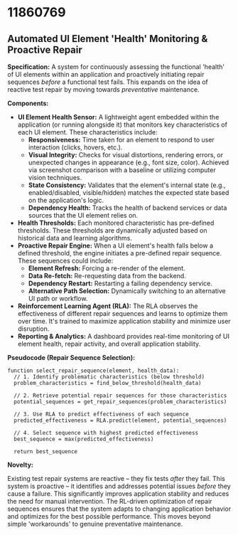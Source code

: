 # 11860769

## Automated UI Element 'Health' Monitoring & Proactive Repair

**Specification:** A system for continuously assessing the functional 'health' of UI elements within an application and proactively initiating repair sequences *before* a functional test fails. This expands on the idea of reactive test repair by moving towards *preventative* maintenance.

**Components:**

*   **UI Element Health Sensor:** A lightweight agent embedded within the application (or running alongside it) that monitors key characteristics of each UI element. These characteristics include:
    *   **Responsiveness:** Time taken for an element to respond to user interaction (clicks, hovers, etc.).
    *   **Visual Integrity:** Checks for visual distortions, rendering errors, or unexpected changes in appearance (e.g., font size, color). Achieved via screenshot comparison with a baseline or utilizing computer vision techniques.
    *   **State Consistency:**  Validates that the element's internal state (e.g., enabled/disabled, visible/hidden) matches the expected state based on the application's logic.
    *   **Dependency Health:** Tracks the health of backend services or data sources that the UI element relies on.
*   **Health Thresholds:** Each monitored characteristic has pre-defined thresholds. These thresholds are dynamically adjusted based on historical data and learning algorithms.
*   **Proactive Repair Engine:** When a UI element's health falls below a defined threshold, the engine initiates a pre-defined repair sequence. These sequences could include:
    *   **Element Refresh:**  Forcing a re-render of the element.
    *   **Data Re-fetch:**  Re-requesting data from the backend.
    *   **Dependency Restart:**  Restarting a failing dependency service.
    *   **Alternative Path Selection:**  Dynamically switching to an alternative UI path or workflow.
*   **Reinforcement Learning Agent (RLA):**  The RLA observes the effectiveness of different repair sequences and learns to optimize them over time. It's trained to maximize application stability and minimize user disruption.
*   **Reporting & Analytics:**  A dashboard provides real-time monitoring of UI element health, repair activity, and overall application stability.

**Pseudocode (Repair Sequence Selection):**

```
function select_repair_sequence(element, health_data):
  // 1. Identify problematic characteristics (below threshold)
  problem_characteristics = find_below_threshold(health_data)

  // 2. Retrieve potential repair sequences for those characteristics
  potential_sequences = get_repair_sequences(problem_characteristics)

  // 3. Use RLA to predict effectiveness of each sequence
  predicted_effectiveness = RLA.predict(element, potential_sequences)

  // 4. Select sequence with highest predicted effectiveness
  best_sequence = max(predicted_effectiveness)

  return best_sequence
```

**Novelty:**

Existing test repair systems are reactive – they fix tests *after* they fail. This system is proactive – it identifies and addresses potential issues *before* they cause a failure. This significantly improves application stability and reduces the need for manual intervention. The RL-driven optimization of repair sequences ensures that the system adapts to changing application behavior and optimizes for the best possible performance. This moves beyond simple 'workarounds' to genuine preventative maintenance.